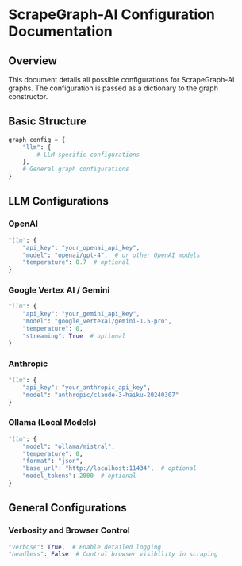 # ScrapeGraph-AI Configuration Documentation

## Overview
This document details all possible configurations for ScrapeGraph-AI graphs. The configuration is passed as a dictionary to the graph constructor.

## Basic Structure
```python
graph_config = {
    "llm": {
        # LLM-specific configurations
    },
    # General graph configurations
}
```

## LLM Configurations

### OpenAI
```python
"llm": {
    "api_key": "your_openai_api_key",
    "model": "openai/gpt-4",  # or other OpenAI models
    "temperature": 0.7  # optional
}
```

### Google Vertex AI / Gemini
```python
"llm": {
    "api_key": "your_gemini_api_key",
    "model": "google_vertexai/gemini-1.5-pro",
    "temperature": 0,
    "streaming": True  # optional
}
```

### Anthropic
```python
"llm": {
    "api_key": "your_anthropic_api_key",
    "model": "anthropic/claude-3-haiku-20240307"
}
```

### Ollama (Local Models)
```python
"llm": {
    "model": "ollama/mistral",
    "temperature": 0,
    "format": "json",
    "base_url": "http://localhost:11434",  # optional
    "model_tokens": 2000  # optional
}
```

## General Configurations

### Verbosity and Browser Control
```python
"verbose": True,  # Enable detailed logging
"headless": False  # Control browser visibility in scraping
```
